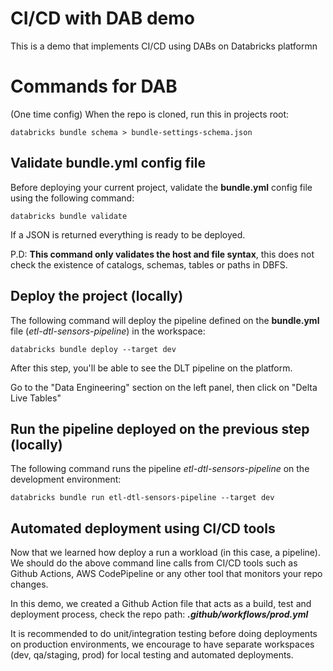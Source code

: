 # CI/CD with DAB demo
This is a demo that implements CI/CD using DABs on Databricks platformn

# Commands for DAB

(One time config) When the repo is cloned, run this in projects root:
```console
databricks bundle schema > bundle-settings-schema.json
```

## Validate bundle.yml config file

Before deploying your current project, validate the **bundle.yml** config file using the following command:

```console
databricks bundle validate
```

If a JSON is returned everything is ready to be deployed.

P.D: **This command only validates the host and file syntax**, this does not check the existence of catalogs, schemas, tables or paths in DBFS.

## Deploy the project (locally)

The following command will deploy the pipeline defined on the **bundle.yml** file (*etl-dtl-sensors-pipeline*) in the workspace:

```console
databricks bundle deploy --target dev
```

After this step, you'll be able to see the DLT pipeline on the platform.

Go to the "Data Engineering" section on the left panel, then click on "Delta Live Tables"

## Run the pipeline deployed on the previous step (locally)

The following command runs the pipeline *etl-dtl-sensors-pipeline* on the development environment:

```console
databricks bundle run etl-dtl-sensors-pipeline --target dev 
```



## Automated deployment using CI/CD tools

Now that we learned how deploy a run a workload (in this case, a pipeline). We should do the above command line calls from CI/CD tools such as Github Actions, AWS CodePipeline or any other tool that monitors your repo changes.

In this demo, we created a Github Action file that acts as a build, test and deployment process, check the repo path: ***.github/workflows/prod.yml***

It is recommended to do unit/integration testing before doing deployments on production environments, we encourage to have separate workspaces (dev, qa/staging, prod) for local testing and automated deployments.



